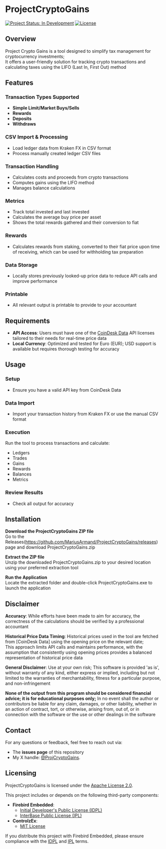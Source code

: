 # ProjectCryptoGains

[![Project Status: In Development](https://img.shields.io/badge/status-in%20development-yellow.svg)](https://github.com/MariusArmand/ProjectCryptoGains)
[![License](https://img.shields.io/badge/License-Apache%202.0-blue.svg)](https://opensource.org/licenses/Apache-2.0)

## Overview
Project Crypto Gains is a tool designed to simplify tax management for cryptocurrency investments;  
It offers a user-friendly solution for tracking crypto transactions and calculating taxes using the LIFO (Last In, First Out) method

## Features

### Transaction Types Supported
- **Simple Limit/Market Buys/Sells**
- **Rewards**
- **Deposits**
- **Withdraws**

### CSV Import & Processing
- Load ledger data from Kraken FX in CSV format
- Process manually created ledger CSV files

### Transaction Handling
- Calculates costs and proceeds from crypto transactions
- Computes gains using the LIFO method
- Manages balance calculations

### Metrics
- Track total invested and last invested
- Calculates the average buy price per asset
- Shows the total rewards gathered and their conversion to fiat

### Rewards
- Calculates rewards from staking, converted to their fiat price upon time of receiving, which can be used for withholding tax preparation

### Data Storage
- Locally stores previously looked-up price data to reduce API calls and improve performance

### Printable
- All relevant output is printable to provide to your accountant

## Requirements
- **API Access**: Users must have one of the [CoinDesk Data](https://developers.coindesk.com/pricing/) API licenses tailored to their needs for real-time price data
- **Local Currency**: Optimized and tested for Euro (EUR); USD support is available but requires thorough testing for accuracy

## Usage

### Setup
- Ensure you have a valid API key from CoinDesk Data

### Data Import
- Import your transaction history from Kraken FX or use the manual CSV format

### Execution
Run the tool to process transactions and calculate:
- Ledgers
- Trades
- Gains 
- Rewards
- Balances
- Metrics

### Review Results
- Check all output for accuracy

## Installation
**Download the ProjectCryptoGains ZIP file**  
Go to the Releases(https://github.com/MariusArmand/ProjectCryptoGains/releases) page and download ProjectCryptoGains.zip

**Extract the ZIP file**  
Unzip the downloaded ProjectCryptoGains.zip to your desired location using your preferred extraction tool

**Run the Application**  
Locate the extracted folder and double-click ProjectCryptoGains.exe to launch the application

## Disclaimer
**Accuracy**: While efforts have been made to aim for accuracy, the correctness of the calculations should be verified by a professional accountant

**Historical Price Data Timing**: Historical prices used in the tool are fetched from [CoinDesk Data] using the opening price on the relevant date;  
This approach limits API calls and maintains performance, with the assumption that consistently using opening prices provides a balanced representation 
of historical price data

**General Disclaimer**: Use at your own risk; This software is provided 'as is', without warranty of any kind, either express or implied, 
including but not limited to the warranties of merchantability, fitness for a particular purpose, and non-infringement

**None of the output from this program should be considered financial advice; it is for educational purposes only;** In no event shall the author or 
contributors be liable for any claim, damages, or other liability, whether in an action of contract, tort, or otherwise, arising from, out of, 
or in connection with the software or the use or other dealings in the software

## Contact
For any questions or feedback, feel free to reach out via:
- The **issues page** of this repository
- My X handle: [@ProjCryptoGains](https://x.com/ProjCryptoGains).

## Licensing

ProjectCryptoGains is licensed under the [Apache License 2.0](LICENSE).

This project includes or depends on the following third-party components:
- **Firebird Embedded**:
  - [Initial Developer's Public License (IDPL)](licenses/LICENSE-FIREBIRD-IDPL.txt)
  - [InterBase Public License (IPL)](licenses/LICENSE-FIREBIRD-IPL.txt)
- **ControlzEx**:
  - [MIT License](licenses/LICENSE-CONTROLZEX-MIT.txt)

If you distribute this project with Firebird Embedded, please ensure compliance with the [IDPL](licenses/LICENSE-FIREBIRD-IDPL.txt) and [IPL](licenses/LICENSE-FIREBIRD-IPL.txt) terms.